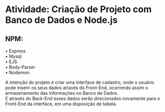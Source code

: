 <h1>Atividade: Criação de Projeto com Banco de Dados e Node.js</h1>

<h2>NPM:</h2>
• Express<br>
• Mysql<br>
• EJS<br>
• Body-Parser<br>
• Nodemon<br>

<p>A intenção do projeto é criar uma interface de cadastro, onde o usuário pode inserir os seus dados através do Front-End, ocorrendo assim o armazenamento das informações no Banco de Dados.<br>E através do Back-End esses dados serão direcionados novamente para o Front-End da interface, em uma disposição de tabela.</p>
